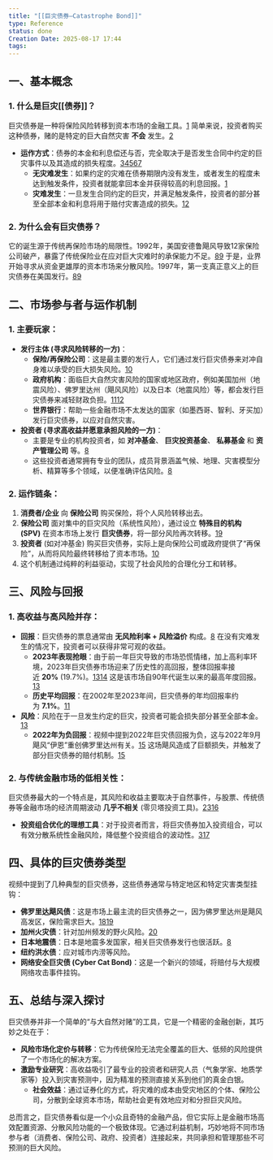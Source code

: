 ```yaml
---
title: "[[巨灾债券—Catastrophe Bond]]"
type: Reference
status: done
Creation Date: 2025-08-17 17:44
tags:
---
```

## 一、基本概念
### **1. 什么是巨灾[[债券]]？**  
巨灾债券是一种将保险风险转移到资本市场的金融工具。[1](https://www.google.com/url?sa=E&q=https%3A%2F%2Fvertexaisearch.cloud.google.com%2Fgrounding-api-redirect%2FAUZIYQE1HgeiVYX5d5CIk8J26HHXPmv_lQN-CiQr5ZtFAg-LiY8R7-id6qSSjh0kI-8U2hIZVkdKhcRHfzMERHh1wD3XNtEtcQBiksSrqnXe4-gdLr_m3uG0bJG6_dxkl4H600i4Ow%3D%3D) 简单来说，投资者购买这种债券，赌的是特定的巨大自然灾害 **不会** 发生。[2](https://www.google.com/url?sa=E&q=https%3A%2F%2Fvertexaisearch.cloud.google.com%2Fgrounding-api-redirect%2FAUZIYQGILp_SA-pTmMiFrj-xdTshaaYsFoF5ypJUjYI6POfUwsjWj-JSYL8auozEiHL_wDyuYpjtW4GvqSqVt09Uu86jPtmRgqoY5Xaub0A0s1PNPz4ZhQ-AsxkmEuZc4C4n63Sc55Xsyz3N71X_IQ%3D%3D) 
- **运作方式**：债券的本金和利息偿还与否，完全取决于是否发生合同中约定的巨灾事件以及其造成的损失程度。[3](https://www.google.com/url?sa=E&q=https%3A%2F%2Fvertexaisearch.cloud.google.com%2Fgrounding-api-redirect%2FAUZIYQG3kqaPuFZWJYNN2CcRnCrU8NiAm6epQiwVSZ7_EBURSS4hh7WI_FCJ5k-jUUY6Te_CkOpEvhnoHgqOdWX6VRNTFi1CU9-8jAHjm6TwcXWjL2_lTXXTIAXihCO1vNT0rdMamMS6nnxiBKWRBiik5NsvTqPpgNw46Be8waso)[4](https://www.google.com/url?sa=E&q=https%3A%2F%2Fvertexaisearch.cloud.google.com%2Fgrounding-api-redirect%2FAUZIYQF4O8jRi8KsmByywblgXABxXUYOl9C93xUeycPTGyuZOeV5qcUYYJ-884KL3G5yg-ykWzRtgiEoj0MIJ47qKXsClsXBHkYrJ4fcbNiesgNOeJU7wrH2NDsVcZU4IFPQ3Ow9kfMpzWdpTA0RaJqKaw_dp0Ee7n0eaOEit95pIg%3D%3D)[5](https://www.google.com/url?sa=E&q=https%3A%2F%2Fvertexaisearch.cloud.google.com%2Fgrounding-api-redirect%2FAUZIYQHqmE-NAD0yWLiYw42JhgO4apYMozEsDj4_t4O8ToYoBi7ItxQBnblNNZUxN7n3-v6OCC5iMUtistzpPn8fcGdSkN-4xIvnjLgvNP7dtBr7PleUukK5koOFoPljs_6t0Ch2aPb-AFXaEaEJAQkYuOVkTBxu8T57w16pc0vRKl2JXg%3D%3D)[6](https://www.google.com/url?sa=E&q=https%3A%2F%2Fvertexaisearch.cloud.google.com%2Fgrounding-api-redirect%2FAUZIYQEPW2Gxrkp5yZqvf9IbrJJvitw_igbo4GcqPRCOix4lNBrV8XryA952Lh3WM6cseeMIY8S1s9mH6vpwpAf9VAm0LIHnbKlAgPlibreVvFYokKJN9bvRUmJqT8FMWQZ_WYcnZCTozjCpKN59g0fioE_InMtWDA0VGpDr)[7](https://www.google.com/url?sa=E&q=https%3A%2F%2Fvertexaisearch.cloud.google.com%2Fgrounding-api-redirect%2FAUZIYQGHrawLLkKdc3jdODU8eIqpke2Df7YKljSK9cQ5j-hvbzbcoc-b6UFTC5QtfIITCqvwG0AaWGpnASl-5hxxM2OTorROs_sNwhFipJPfv2Qp0McDuQyGJveWvlIlR9DuoWB_shKzhOzl2rkbiSR_1duABMZlJyi6) 
    - **无灾难发生**：如果约定的灾难在债券期限内没有发生，或者发生的程度未达到触发条件，投资者就能拿回本金并获得较高的利息回报。[1](https://www.google.com/url?sa=E&q=https%3A%2F%2Fvertexaisearch.cloud.google.com%2Fgrounding-api-redirect%2FAUZIYQE1HgeiVYX5d5CIk8J26HHXPmv_lQN-CiQr5ZtFAg-LiY8R7-id6qSSjh0kI-8U2hIZVkdKhcRHfzMERHh1wD3XNtEtcQBiksSrqnXe4-gdLr_m3uG0bJG6_dxkl4H600i4Ow%3D%3D) 
    - **灾难发生**：一旦发生合同约定的巨灾，并满足触发条件，投资者的部分甚至全部本金和利息将用于赔付灾害造成的损失。[1](https://www.google.com/url?sa=E&q=https%3A%2F%2Fvertexaisearch.cloud.google.com%2Fgrounding-api-redirect%2FAUZIYQE1HgeiVYX5d5CIk8J26HHXPmv_lQN-CiQr5ZtFAg-LiY8R7-id6qSSjh0kI-8U2hIZVkdKhcRHfzMERHh1wD3XNtEtcQBiksSrqnXe4-gdLr_m3uG0bJG6_dxkl4H600i4Ow%3D%3D)[2](https://www.google.com/url?sa=E&q=https%3A%2F%2Fvertexaisearch.cloud.google.com%2Fgrounding-api-redirect%2FAUZIYQGILp_SA-pTmMiFrj-xdTshaaYsFoF5ypJUjYI6POfUwsjWj-JSYL8auozEiHL_wDyuYpjtW4GvqSqVt09Uu86jPtmRgqoY5Xaub0A0s1PNPz4ZhQ-AsxkmEuZc4C4n63Sc55Xsyz3N71X_IQ%3D%3D) 
        
### **2. 为什么会有巨灾债券？**  
它的诞生源于传统再保险市场的局限性。1992年，美国安德鲁飓风导致12家保险公司破产，暴露了传统保险业在应对巨大灾难时的承保能力不足。[8](https://www.google.com/url?sa=E&q=https%3A%2F%2Fvertexaisearch.cloud.google.com%2Fgrounding-api-redirect%2FAUZIYQHGY7R06uzklYYS_AuuX9cdZfIF-qnLZC_xgx76PgIVA0t53Yfhfvrkgehfd100Mb4U5FkH5w7bnreYDBNSh7gJ3WDaYzd4OmW7Lm8oCzKh3LXQyn5LLxQVrrbJ4AmDrsje1H9puuER)[9](https://www.google.com/url?sa=E&q=https%3A%2F%2Fvertexaisearch.cloud.google.com%2Fgrounding-api-redirect%2FAUZIYQHdXWI5rmChP6IeXC2Et25r_wsWy_Nw2OEL8YaPG7BHSUl74bqTdYxNRDcID63Bb5DhICU_VLP5kA4-JIx70MJMEe-_77NmL914sH4yxPhw1NUuuyIElFtBFJBQDyMnwNqePzhya34%3D) 于是，业界开始寻求从资金更雄厚的资本市场来分散风险。1997年，第一支真正意义上的巨灾债券在美国发行。[8](https://www.google.com/url?sa=E&q=https%3A%2F%2Fvertexaisearch.cloud.google.com%2Fgrounding-api-redirect%2FAUZIYQHGY7R06uzklYYS_AuuX9cdZfIF-qnLZC_xgx76PgIVA0t53Yfhfvrkgehfd100Mb4U5FkH5w7bnreYDBNSh7gJ3WDaYzd4OmW7Lm8oCzKh3LXQyn5LLxQVrrbJ4AmDrsje1H9puuER)[9](https://www.google.com/url?sa=E&q=https%3A%2F%2Fvertexaisearch.cloud.google.com%2Fgrounding-api-redirect%2FAUZIYQHdXWI5rmChP6IeXC2Et25r_wsWy_Nw2OEL8YaPG7BHSUl74bqTdYxNRDcID63Bb5DhICU_VLP5kA4-JIx70MJMEe-_77NmL914sH4yxPhw1NUuuyIElFtBFJBQDyMnwNqePzhya34%3D) 

## 二、市场参与者与运作机制
### **1. 主要玩家：**
- **发行主体 (寻求风险转移的一方)**：
    - **保险/再保险公司**：这是最主要的发行人，它们通过发行巨灾债券来对冲自身难以承受的巨大损失风险。[10](https://www.google.com/url?sa=E&q=https%3A%2F%2Fvertexaisearch.cloud.google.com%2Fgrounding-api-redirect%2FAUZIYQFGepXlAtvZ8lzvYZy9Rm0FsgwFNteLdYUfwIeFPZoughy2KYv-T1eVZit_NzkKRHH-MXaYsR85jo0u0y2CuSTWdj6iniuhQOjZHhF_mD1NLqZhSgK1tIGgLGRF3atSUpX5ive1XffwTR-F1A%3D%3D) 
    - **政府机构**：面临巨大自然灾害风险的国家或地区政府，例如美国加州（地震风险）、佛罗里达州（飓风风险）以及日本（地震风险）等，都会发行巨灾债券来减轻财政负担。[11](https://www.google.com/url?sa=E&q=https%3A%2F%2Fvertexaisearch.cloud.google.com%2Fgrounding-api-redirect%2FAUZIYQF2If2ZWlAgV34MqD1CYImZS1otDSNvIGdcLepF2zDJjDkAZb0lpA2H4d4oyoIa5DwUbtPOYZLYc8mt7ShffmQBI6CDFxVVb2YP_T6ogVggh7UR9j0hWTKXXBTmjC7pwRRusKt3LdXAnS-c6GknJ36wTMiUWURDuV18lO0fPK2feVTi5H9A)[12](https://www.google.com/url?sa=E&q=https%3A%2F%2Fvertexaisearch.cloud.google.com%2Fgrounding-api-redirect%2FAUZIYQH1QcZXsjL1FtOdURv72oVHk-yz4bAR4iefIdRP6ucqKzEEEht2ApyshoeIGmQEBT-z1Kl8GBbk7DXFWV8FnJjHnpQyF8MQ6fuw3yJ52QLqEoHljaC0Fxxk6hknuefhZeDMZwkV1j8KnDStkxXYUyhgz8kpqELHS4c425W493zPV0MwJqfblYTHq1ArNh4nTcvSaoM%3D) 
    - **世界银行**：帮助一些金融市场不太发达的国家（如墨西哥、智利、牙买加）发行巨灾债券，以应对自然灾害。
- **投资者 (寻求高收益并愿意承担风险的一方)**：
    - 主要是专业的机构投资者，如 **对冲基金**、 **巨灾投资基金**、 **私募基金** 和 **资产管理公司** 等。[8](https://www.google.com/url?sa=E&q=https%3A%2F%2Fvertexaisearch.cloud.google.com%2Fgrounding-api-redirect%2FAUZIYQHGY7R06uzklYYS_AuuX9cdZfIF-qnLZC_xgx76PgIVA0t53Yfhfvrkgehfd100Mb4U5FkH5w7bnreYDBNSh7gJ3WDaYzd4OmW7Lm8oCzKh3LXQyn5LLxQVrrbJ4AmDrsje1H9puuER) 
    - 这些投资者通常拥有专业的团队，成员背景涵盖气候、地理、灾害模型分析、精算等多个领域，以便准确评估风险。[8](https://www.google.com/url?sa=E&q=https%3A%2F%2Fvertexaisearch.cloud.google.com%2Fgrounding-api-redirect%2FAUZIYQHGY7R06uzklYYS_AuuX9cdZfIF-qnLZC_xgx76PgIVA0t53Yfhfvrkgehfd100Mb4U5FkH5w7bnreYDBNSh7gJ3WDaYzd4OmW7Lm8oCzKh3LXQyn5LLxQVrrbJ4AmDrsje1H9puuER) 
        
### **2. 运作链条：**
1. **消费者/企业** 向 **保险公司** 购买保险，将个人风险转移出去。
2. **保险公司** 面对集中的巨灾风险（系统性风险），通过设立 **特殊目的机构 (SPV)** 在资本市场上发行 **巨灾债券**，将一部分风险再次转移。[1](https://www.google.com/url?sa=E&q=https%3A%2F%2Fvertexaisearch.cloud.google.com%2Fgrounding-api-redirect%2FAUZIYQE1HgeiVYX5d5CIk8J26HHXPmv_lQN-CiQr5ZtFAg-LiY8R7-id6qSSjh0kI-8U2hIZVkdKhcRHfzMERHh1wD3XNtEtcQBiksSrqnXe4-gdLr_m3uG0bJG6_dxkl4H600i4Ow%3D%3D)[9](https://www.google.com/url?sa=E&q=https%3A%2F%2Fvertexaisearch.cloud.google.com%2Fgrounding-api-redirect%2FAUZIYQHdXWI5rmChP6IeXC2Et25r_wsWy_Nw2OEL8YaPG7BHSUl74bqTdYxNRDcID63Bb5DhICU_VLP5kA4-JIx70MJMEe-_77NmL914sH4yxPhw1NUuuyIElFtBFJBQDyMnwNqePzhya34%3D)     
3. **投资者** (如对冲基金) 购买巨灾债券，实际上是向保险公司或政府提供了“再保险”，从而将风险最终转移给了资本市场。[10](https://www.google.com/url?sa=E&q=https%3A%2F%2Fvertexaisearch.cloud.google.com%2Fgrounding-api-redirect%2FAUZIYQFGepXlAtvZ8lzvYZy9Rm0FsgwFNteLdYUfwIeFPZoughy2KYv-T1eVZit_NzkKRHH-MXaYsR85jo0u0y2CuSTWdj6iniuhQOjZHhF_mD1NLqZhSgK1tIGgLGRF3atSUpX5ive1XffwTR-F1A%3D%3D)
4. 这个机制通过纯粹的利益驱动，实现了社会风险的合理化分工和转移。
    
## 三、风险与回报

### **1. 高收益与高风险并存：**
- **回报**：巨灾债券的票息通常由 **无风险利率 + 风险溢价** 构成。[8](https://www.google.com/url?sa=E&q=https%3A%2F%2Fvertexaisearch.cloud.google.com%2Fgrounding-api-redirect%2FAUZIYQHGY7R06uzklYYS_AuuX9cdZfIF-qnLZC_xgx76PgIVA0t53Yfhfvrkgehfd100Mb4U5FkH5w7bnreYDBNSh7gJ3WDaYzd4OmW7Lm8oCzKh3LXQyn5LLxQVrrbJ4AmDrsje1H9puuER) 在没有灾难发生的情况下，投资者可以获得非常可观的收益。
    - **2023年表现抢眼**：由于前一年巨灾导致的市场恐慌情绪，加上高利率环境，2023年巨灾债券市场迎来了历史性的高回报，整体回报率接近 **20%** (19.7%)。[13](https://www.google.com/url?sa=E&q=https%3A%2F%2Fvertexaisearch.cloud.google.com%2Fgrounding-api-redirect%2FAUZIYQHwHOcFVOHdw_KeTE7j_1szPI9arsMMKgq55EVWit6zYl0of-MY4eQJIYfK_PAkvRCJ_4QixZSNJozS2JRELBs8O8drn40ICLJSNnpnFPyya_LevXfqvuO6ez7vJkyQnwXmsTKH)[14](https://www.google.com/url?sa=E&q=https%3A%2F%2Fvertexaisearch.cloud.google.com%2Fgrounding-api-redirect%2FAUZIYQHOEam_HF3LyZJYH7OS8Z3QcEYIQ83fSHBQoZgV3mIok8KutkFdXFEowKiHii8LVlGIGUwpcTRqCnQw_OMRN9-XU0GtNu8EpM5o7eGeDPsfNRqyZ55ySSgR8hNgoLrR9hN3wHjyJXYnXIyhcEEo8yoHWk8lSz0fabAzD9l0d46_fPzoyZs%3D) 这是该市场自90年代诞生以来的最高年度回报。[13](https://www.google.com/url?sa=E&q=https%3A%2F%2Fvertexaisearch.cloud.google.com%2Fgrounding-api-redirect%2FAUZIYQHwHOcFVOHdw_KeTE7j_1szPI9arsMMKgq55EVWit6zYl0of-MY4eQJIYfK_PAkvRCJ_4QixZSNJozS2JRELBs8O8drn40ICLJSNnpnFPyya_LevXfqvuO6ez7vJkyQnwXmsTKH) 
    - **历史平均回报**：在2002年至2023年间，巨灾债券的年均回报率约为 **7.1%**。[11](https://www.google.com/url?sa=E&q=https%3A%2F%2Fvertexaisearch.cloud.google.com%2Fgrounding-api-redirect%2FAUZIYQF2If2ZWlAgV34MqD1CYImZS1otDSNvIGdcLepF2zDJjDkAZb0lpA2H4d4oyoIa5DwUbtPOYZLYc8mt7ShffmQBI6CDFxVVb2YP_T6ogVggh7UR9j0hWTKXXBTmjC7pwRRusKt3LdXAnS-c6GknJ36wTMiUWURDuV18lO0fPK2feVTi5H9A) 
- **风险**：风险在于一旦发生约定的巨灾，投资者可能会损失部分甚至全部本金。[13](https://www.google.com/url?sa=E&q=https%3A%2F%2Fvertexaisearch.cloud.google.com%2Fgrounding-api-redirect%2FAUZIYQHwHOcFVOHdw_KeTE7j_1szPI9arsMMKgq55EVWit6zYl0of-MY4eQJIYfK_PAkvRCJ_4QixZSNJozS2JRELBs8O8drn40ICLJSNnpnFPyya_LevXfqvuO6ez7vJkyQnwXmsTKH) 
    - **2022年为负回报**：视频中提到2022年巨灾债回报为负，这与2022年9月飓风“伊恩”重创佛罗里达州有关。[15](https://www.google.com/url?sa=E&q=https%3A%2F%2Fvertexaisearch.cloud.google.com%2Fgrounding-api-redirect%2FAUZIYQGhht6y2z5jrTXMX60o4kr05pLQ5JZZKWZeRA1GUe-vjHcq7B_KxLbOsCo7j5Eiu2EH69Bh7J0HTp90pFt4f6QEl6SFejEEe2ucSFMRbu8F0uD075ORrACXK_6mgGVdVocmtPgwHXtoS1Z2F2GfqkZq8tcKjqNAn2UQihmAVxyuM1fNNeQjaAdPhB_da-CwWfo0jpYr-GofbQOVoLsO0yMe5Cbw4GimRF06TUNE8r3BPjVxatlsi71IJDqMPQ_dGq0vHWodh9rs-PHVbL-yHbSi1jOiy0Tx86TkG-IsVBxn8fHjVhxhtFSp6TBSwDC7qXJzx1RtXfhe0A%3D%3D) 这场飓风造成了巨额损失，并触发了部分巨灾债券的赔付机制。[15](https://www.google.com/url?sa=E&q=https%3A%2F%2Fvertexaisearch.cloud.google.com%2Fgrounding-api-redirect%2FAUZIYQGhht6y2z5jrTXMX60o4kr05pLQ5JZZKWZeRA1GUe-vjHcq7B_KxLbOsCo7j5Eiu2EH69Bh7J0HTp90pFt4f6QEl6SFejEEe2ucSFMRbu8F0uD075ORrACXK_6mgGVdVocmtPgwHXtoS1Z2F2GfqkZq8tcKjqNAn2UQihmAVxyuM1fNNeQjaAdPhB_da-CwWfo0jpYr-GofbQOVoLsO0yMe5Cbw4GimRF06TUNE8r3BPjVxatlsi71IJDqMPQ_dGq0vHWodh9rs-PHVbL-yHbSi1jOiy0Tx86TkG-IsVBxn8fHjVhxhtFSp6TBSwDC7qXJzx1RtXfhe0A%3D%3D) 
### **2. 与传统金融市场的低相关性：**  
巨灾债券最大的一个特点是，其风险和收益主要取决于自然事件，与股票、传统债券等金融市场的经济周期波动 **几乎不相关** (零贝塔投资工具)。[2](https://www.google.com/url?sa=E&q=https%3A%2F%2Fvertexaisearch.cloud.google.com%2Fgrounding-api-redirect%2FAUZIYQGILp_SA-pTmMiFrj-xdTshaaYsFoF5ypJUjYI6POfUwsjWj-JSYL8auozEiHL_wDyuYpjtW4GvqSqVt09Uu86jPtmRgqoY5Xaub0A0s1PNPz4ZhQ-AsxkmEuZc4C4n63Sc55Xsyz3N71X_IQ%3D%3D)[3](https://www.google.com/url?sa=E&q=https%3A%2F%2Fvertexaisearch.cloud.google.com%2Fgrounding-api-redirect%2FAUZIYQG3kqaPuFZWJYNN2CcRnCrU8NiAm6epQiwVSZ7_EBURSS4hh7WI_FCJ5k-jUUY6Te_CkOpEvhnoHgqOdWX6VRNTFi1CU9-8jAHjm6TwcXWjL2_lTXXTIAXihCO1vNT0rdMamMS6nnxiBKWRBiik5NsvTqPpgNw46Be8waso)[16](https://www.google.com/url?sa=E&q=https%3A%2F%2Fvertexaisearch.cloud.google.com%2Fgrounding-api-redirect%2FAUZIYQHNB8piqbmvtIjWwn8dP5oKJzAy1ePEPjKiJBbfURQjWvIadX7rkFEVTtGD9uE_4eCae26sZRNa7bpL2fwnMtW_lsOFYgj9QfThajdtWexBw1-2uHZD8m4DYK9oXbwjKl6BrxwnE3cjMjX9wGFZJVbEGQHSO4g5hdRvNBtzm0Z07u4s3b2HzpbUZ2bOL_8sM5PhEuQkfCiY) 
- **投资组合优化的理想工具**：对于投资者而言，将巨灾债券加入投资组合，可以有效分散系统性金融风险，降低整个投资组合的波动性。[3](https://www.google.com/url?sa=E&q=https%3A%2F%2Fvertexaisearch.cloud.google.com%2Fgrounding-api-redirect%2FAUZIYQG3kqaPuFZWJYNN2CcRnCrU8NiAm6epQiwVSZ7_EBURSS4hh7WI_FCJ5k-jUUY6Te_CkOpEvhnoHgqOdWX6VRNTFi1CU9-8jAHjm6TwcXWjL2_lTXXTIAXihCO1vNT0rdMamMS6nnxiBKWRBiik5NsvTqPpgNw46Be8waso)[17](https://www.google.com/url?sa=E&q=https%3A%2F%2Fvertexaisearch.cloud.google.com%2Fgrounding-api-redirect%2FAUZIYQGTDb3LMO7gvob0Iaf_o3-BDd4T8fw0ggce0Zg5Ta8FZWU8aKwtSxBZ9oox1kJpnzZ1ZGkoT4IX2v_sYmEVqmeQh77KvwAquPxVqzitSYwp2q0QwpKFG1RleoGxiie3PqYrN2pHGpjSsI71JjmsxVrzUzlynBeDIDXIkrYeb7LoKSWyiuk5dIhPzb07vzpERZs4RJhr01RKm_oOgAEf0BxsH4hgshRcCNvoy07wNJKUoxV7xs9BLA%3D%3D) 

## 四、具体的巨灾债券类型
视频中提到了几种典型的巨灾债券，这些债券通常与特定地区和特定灾害类型挂钩：
- **佛罗里达飓风债**：这是市场上最主流的巨灾债券之一，因为佛罗里达州是飓风高发区，保险需求巨大。[18](https://www.google.com/url?sa=E&q=https%3A%2F%2Fvertexaisearch.cloud.google.com%2Fgrounding-api-redirect%2FAUZIYQGgC4GmM2XUAtJVtCWUSGIkjTZtnMZetSN5Iq98H2ubUKMekajpu93K_rkoqYgUQmwS8YLMK0953sgfwzhyze1U5c0Fg62EjUiKh4ACWC1T8W4xBsuRcMDFZwY3SEYiNAi2s5Jb9HPkdCePCVIbHb41ZBRTVjXa1BaFGPLmv0txpFAeXggIZgx6UVXUSDJST2idnHBelcvwi7xpc_rMDTt1-hO2Vb6M)[19](https://www.google.com/url?sa=E&q=https%3A%2F%2Fvertexaisearch.cloud.google.com%2Fgrounding-api-redirect%2FAUZIYQE6Swmcvyh-g8LylsxCt6Owtbwv6nXJCTIj3hX-lPGjWwZqoDR7oV8ht-JB3b_014oGkfXGoWWL37IMNdmuP_0VlxkOI10khdzYEnKBdONreHzn88xT20udgVb_jCrrjWPeBrnMH2k%3D) 
- **加州火灾债**：针对加州频发的野火风险。[20](https://www.google.com/url?sa=E&q=https%3A%2F%2Fvertexaisearch.cloud.google.com%2Fgrounding-api-redirect%2FAUZIYQFmbpz4CKLzhtjeKxbuBb5himFpYHyQ1uGNvOwP8vxoA70dyYim98nOPWNWujkoVSncqdgH4bRJCIz6FxIr4zTM3Ap9GGDsW6WjpwlIya5lBFgC8q0uYib50bTn9Nqo-WXHU6u6)
- **日本地震债**：日本是地震多发国家，相关巨灾债券发行也很活跃。[8](https://www.google.com/url?sa=E&q=https%3A%2F%2Fvertexaisearch.cloud.google.com%2Fgrounding-api-redirect%2FAUZIYQHGY7R06uzklYYS_AuuX9cdZfIF-qnLZC_xgx76PgIVA0t53Yfhfvrkgehfd100Mb4U5FkH5w7bnreYDBNSh7gJ3WDaYzd4OmW7Lm8oCzKh3LXQyn5LLxQVrrbJ4AmDrsje1H9puuER) 
- **纽约洪水债**：应对城市内涝等风险。
- **网络安全巨灾债 (Cyber Cat Bond)**：这是一个新兴的领域，将赔付与大规模网络攻击事件挂钩。
## 五、总结与深入探讨
巨灾债券并非一个简单的“与大自然对赌”的工具，它是一个精密的金融创新，其巧妙之处在于：
- **风险市场化定价与转移**：它为传统保险无法完全覆盖的巨大、低频的风险提供了一个市场化的解决方案。
- **激励专业研究**：高收益吸引了最专业的投资者和研究人员（气象学家、地质学家等）投入到灾害预测中，因为精准的预测直接关系到他们的真金白银。
    - **社会效益**：通过证券化的方式，将灾难的成本由受灾地区的个体、保险公司，分散到全球资本市场，帮助社会更有效地应对和分担巨灾风险。
    
总而言之，巨灾债券看似是一个小众且奇特的金融产品，但它实际上是金融市场高效配置资源、分散风险功能的一个极致体现。它通过利益机制，巧妙地将不同市场参与者（消费者、保险公司、政府、投资者）连接起来，共同承担和管理那些不可预测的巨大风险。